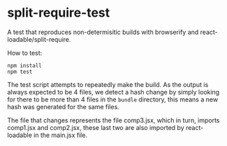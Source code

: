 # split-require-test

A test that reproduces non-determisitic builds with browserify and
react-loadable/split-require.

How to test:

    npm install
    npm test

The test script attempts to repeatedly make the build. As the output is always
expected to be 4 files, we detect a hash change by simply looking for there to
be more than 4 files in the `bundle` directory, this means a new hash was generated for the same files.

The file that changes represents the file comp3.jsx, which in turn, imports
comp1.jsx and comp2.jsx, these last two are also imported by react-loadable in
the main.jsx file.
